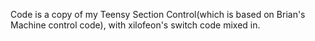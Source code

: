 Code is a copy of my Teensy Section Control(which is based on Brian's Machine control code), with xilofeon's switch code mixed in.
